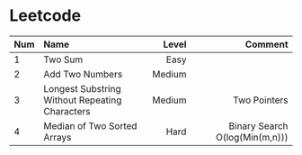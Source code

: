 # Leetcode
| Num     | Name  | Level   | Comment  |
| ----- |:----- |---------:| -----:|
| 1     | Two Sum | Easy  |   |
| 2     |   Add Two Numbers   |   Medium  |    |
| 3     | Longest Substring Without Repeating Characters     |   Medium   |  Two Pointers  |
| 4     | Median of Two Sorted Arrays | Hard | Binary Search O(log(Min(m,n))) |
